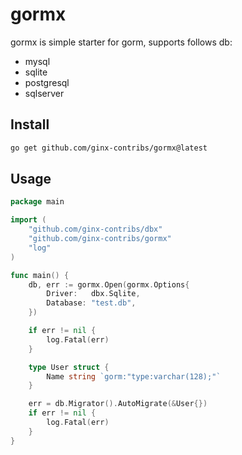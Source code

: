 # gormx
gormx is simple starter for gorm, supports follows db:

* mysql
* sqlite
* postgresql
* sqlserver

## Install
```bash
go get github.com/ginx-contribs/gormx@latest
```

## Usage
```go
package main

import (
	"github.com/ginx-contribs/dbx"
	"github.com/ginx-contribs/gormx"
	"log"
)

func main() {
	db, err := gormx.Open(gormx.Options{
		Driver:   dbx.Sqlite,
		Database: "test.db",
	})

	if err != nil {
		log.Fatal(err)
	}

	type User struct {
		Name string `gorm:"type:varchar(128);"`
	}

	err = db.Migrator().AutoMigrate(&User{})
	if err != nil {
		log.Fatal(err)
	}
}

```